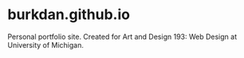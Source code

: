 # burkdan.github.io

Personal portfolio site. Created for Art and Design 193: Web Design at University of Michigan. 
